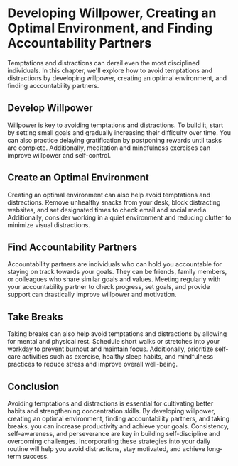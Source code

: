 Developing Willpower, Creating an Optimal Environment, and Finding Accountability Partners
============================================================================================================================================

Temptations and distractions can derail even the most disciplined individuals. In this chapter, we'll explore how to avoid temptations and distractions by developing willpower, creating an optimal environment, and finding accountability partners.

Develop Willpower
-----------------

Willpower is key to avoiding temptations and distractions. To build it, start by setting small goals and gradually increasing their difficulty over time. You can also practice delaying gratification by postponing rewards until tasks are complete. Additionally, meditation and mindfulness exercises can improve willpower and self-control.

Create an Optimal Environment
-----------------------------

Creating an optimal environment can also help avoid temptations and distractions. Remove unhealthy snacks from your desk, block distracting websites, and set designated times to check email and social media. Additionally, consider working in a quiet environment and reducing clutter to minimize visual distractions.

Find Accountability Partners
----------------------------

Accountability partners are individuals who can hold you accountable for staying on track towards your goals. They can be friends, family members, or colleagues who share similar goals and values. Meeting regularly with your accountability partner to check progress, set goals, and provide support can drastically improve willpower and motivation.

Take Breaks
-----------

Taking breaks can also help avoid temptations and distractions by allowing for mental and physical rest. Schedule short walks or stretches into your workday to prevent burnout and maintain focus. Additionally, prioritize self-care activities such as exercise, healthy sleep habits, and mindfulness practices to reduce stress and improve overall well-being.

Conclusion
----------

Avoiding temptations and distractions is essential for cultivating better habits and strengthening concentration skills. By developing willpower, creating an optimal environment, finding accountability partners, and taking breaks, you can increase productivity and achieve your goals. Consistency, self-awareness, and perseverance are key in building self-discipline and overcoming challenges. Incorporating these strategies into your daily routine will help you avoid distractions, stay motivated, and achieve long-term success.
